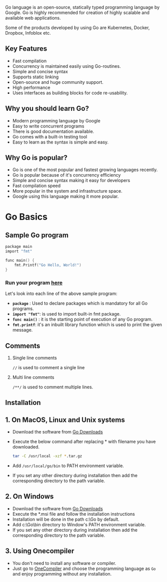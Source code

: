 Go language is an open-source, statically typed programming language by Google. Go is highly recommended for creation of highly scalable and available web applications. 

Some of the products developed by using Go are Kubernetes, Docker, Dropbox, Infoblox etc.

## Key Features
* Fast compilation
* Concurrency is maintained easily using Go-routines.
* Simple and concise syntax
* Supports static linking
* Open-source and huge community support.
* High performance
* Uses interfaces as building blocks for code re-usability.

## Why you should learn Go?
* Modern programming language by Google
* Easy to write concurrent programs
* There is good documentation available.
* Go comes with a built-in testing tool 
* Easy to learn as the syntax is simple and easy.

## Why Go is popular?

* Go is one of the most popular and fastest growing languages recently.
* Go is popular because of it's concurrency efficiency 
* Simple and concise syntax making it easy for developers
* Fast compilation speed
* More popular in the system and infrastructure space. 
* Google using this language making it more popular.

# Go Basics

## Sample Go program

```c
package main
import "fmt"

func main() {
	fmt.Printf("Go Hello, World!")
}
```
### Run your program [here](https://onecompiler.com/go)

Let's look into each line of the above sample program:

* **`package`** : Used to declare packages which is mandatory for all Go programs. 
* **`import "fmt"`**: is used to import built-in fmt package.
* **`func main()`** : it is the starting point of execution of any Go program.
* **`fmt.printf`**: it's an inbuilt library function which is used to print the given message.


## Comments

1. Single line comments

    `//` is used to comment a single line

2. Multi line comments

    `/**/` is used to comment multiple lines.

 
## Installation

## 1. On MacOS, Linux and Unix systems

* Download the software from [Go Downloads](https://golang.org/dl/)

* Execute the below command after replacing * with filename you have downloaded.
    ```sh
    tar -C /usr/local -xzf *.tar.gz  
    ```
* Add `/usr/local/go/bin` to PATH environment variable.
* If you set any other directory during installation then add the corresponding directory to the path variable.

## 2. On Windows

* Download the software from [Go Downloads](https://golang.org/dl/)
* Execute the *.msi file and follow the installation instructions
* Installation will be done in the path c:\Go by default.
* Add c:\Go\bin directory to Window's PATH environment variable. 
* If you set any other directory during installation then add the corresponding directory to the path variable.

## 3. Using Onecompiler

* You don't need to install any software or compiler.
* Just go to [OneCompiler](https://onecompiler.com/) and choose the programming language as `Go` and enjoy programming without any installation.
